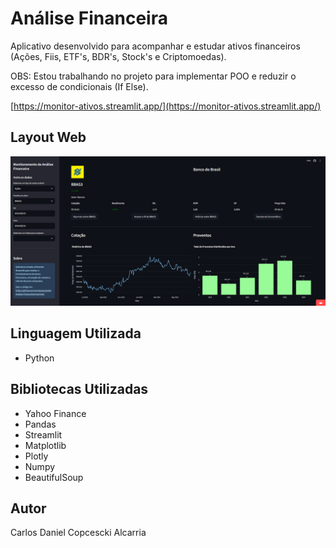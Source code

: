 # Análise Financeira

Aplicativo desenvolvido para acompanhar e estudar ativos financeiros (Ações, Fiis, ETF's, BDR's, Stock's e Criptomoedas).

OBS: Estou trabalhando no projeto para implementar POO e reduzir o excesso de condicionais (If Else).

[https://monitor-ativos.streamlit.app/](https://monitor-ativos.streamlit.app/)

## Layout Web

![Web 1](https://github.com/carloscopcescki/Analise-Financeira/blob/main/img/monitor-ativo.png)

## Linguagem Utilizada

- Python

## Bibliotecas Utilizadas

- Yahoo Finance
- Pandas
- Streamlit
- Matplotlib
- Plotly
- Numpy
- BeautifulSoup

## Autor

Carlos Daniel Copcescki Alcarria
